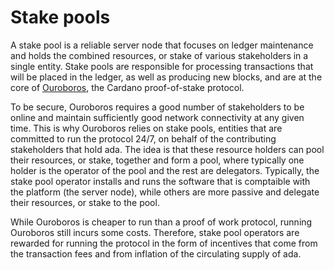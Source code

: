 # Stake pools

A stake pool is a reliable server node that focuses on ledger maintenance and holds the combined resources, or stake of various stakeholders in a single entity. Stake pools are responsible for processing transactions that will be placed in the ledger, as well as producing new blocks, and are at the core of [Ouroboros](https://iohk.io/en/blog/posts/2020/03/23/from-classic-to-hydra-the-implementations-of-ouroboros-explained/), the Cardano proof-of-stake protocol. 

To be secure, Ouroboros requires a good number of stakeholders to be online and maintain sufficiently good network connectivity at any given time. This is why Ouroboros relies on stake pools, entities that are committed to run the protocol 24/7, on behalf of the contributing stakeholders that hold ada. The idea is that these resource holders can pool their resources, or stake, together and form a pool, where typically one holder is the operator of the pool and the rest are delegators. Typically, the stake pool operator installs and runs the software that is comptaible with the platform (the server node), while others are more passive and delegate their resources, or stake to the pool. 

While Ouroboros is cheaper to run than a proof of work protocol, running Ouroboros still incurs some costs. Therefore, stake pool operators are rewarded for running the protocol in the form of incentives that come from the transaction fees and from inflation of the circulating supply of ada.
